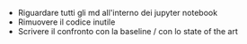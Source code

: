 - Riguardare tutti gli md all'interno dei jupyter notebook
- Rimuovere il codice inutile
- Scrivere il confronto con la baseline / con lo state of the art